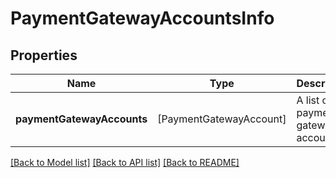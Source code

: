 # PaymentGatewayAccountsInfo

## Properties
Name | Type | Description | Notes
------------ | ------------- | ------------- | -------------
**paymentGatewayAccounts** | [PaymentGatewayAccount] | A list of payment gateway accounts. | [optional] 

[[Back to Model list]](../README.md#documentation-for-models) [[Back to API list]](../README.md#documentation-for-api-endpoints) [[Back to README]](../README.md)


